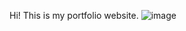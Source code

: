 Hi! This is my portfolio website.
![image](https://github.com/7arj/portfolio/assets/140946892/00a24961-9e67-4ad0-8615-98d698d059cd)

